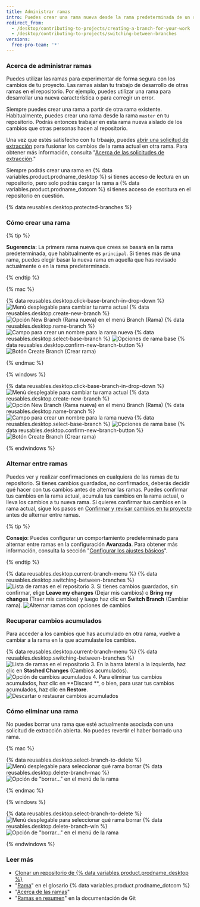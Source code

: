 ```yaml
---
title: Administrar ramas
intro: Puedes crear una rama nueva desde la rama predeterminada de un repositorio para que puedas experimentar con los cambios de forma segura.
redirect_from:
  - /desktop/contributing-to-projects/creating-a-branch-for-your-work
  - /desktop/contributing-to-projects/switching-between-branches
versions:
  free-pro-team: '*'
---
```


### Acerca de administrar ramas
Puedes utilizar las ramas para experimentar de forma segura con los cambios de tu proyecto. Las ramas aislan tu trabajo de desarrollo de otras ramas en el repositorio. Por ejemplo, puedes utilizar una rama para desarrollar una nueva característica o para corregir un error.

Siempre puedes crear una rama a partir de otra rama existente. Habitualmente, puedes crear una rama desde la rama `master` en tu repositorio. Podrás entonces trabajar en esta rama nueva aislado de los cambios que otras personas hacen al repositorio.

Una vez que estés satisfecho con tu trbaajo, puedes [abrir una solicitud de extracción](/desktop/contributing-to-projects/creating-an-issue-or-pull-request) para fusionar los cambios de la rama actual en otra rama. Para obtener más información, consulta "[Acerca de las solicitudes de extracción](/articles/about-pull-requests)."

Siempre podrás crear una rama en {% data variables.product.prodname_desktop %} si tienes acceso de lectura en un repositorio, pero solo podrás cargar la rama a {% data variables.product.prodname_dotcom %} si tienes acceso de escritura en el repositorio en cuestión.

{% data reusables.desktop.protected-branches %}

### Cómo crear una rama

{% tip %}

**Sugerencia:** La primera rama nueva que crees se basará en la rama predeterminada, que habitualmente es `principal`. Si tienes más de una rama, puedes elegir basar la nueva rama en aquella que has revisado actualmente o en la rama predeterminada.

{% endtip %}

{% mac %}

{% data reusables.desktop.click-base-branch-in-drop-down %}
  ![Menú desplegable para cambiar tu rama actual](/assets/images/help/desktop/click-branch-in-drop-down-mac.png)
{% data reusables.desktop.create-new-branch %}
  ![Opción New Branch (Rama nueva) en el menú Branch (Rama)](/assets/images/help/desktop/new-branch-button-mac.png)
{% data reusables.desktop.name-branch %}
  ![Campo para crear un nombre para la rama nueva](/assets/images/help/desktop/create-branch-name-mac.png)
{% data reusables.desktop.select-base-branch %}
  ![Opciones de rama base](/assets/images/help/desktop/create-branch-choose-branch-mac.png)
{% data reusables.desktop.confirm-new-branch-button %}
  ![Botón Create Branch (Crear rama)](/assets/images/help/desktop/create-branch-button-mac.png)

{% endmac %}

{% windows %}

{% data reusables.desktop.click-base-branch-in-drop-down %}
  ![Menú desplegable para cambiar tu rama actual](/assets/images/help/desktop/click-branch-in-drop-down-win.png)
{% data reusables.desktop.create-new-branch %}
  ![Opción New Branch (Rama nueva) en el menú Branch (Rama)](/assets/images/help/desktop/new-branch-button-win.png)
{% data reusables.desktop.name-branch %}
  ![Campo para crear un nombre para la rama nueva](/assets/images/help/desktop/create-branch-name-win.png)
{% data reusables.desktop.select-base-branch %}
  ![Opciones de rama base](/assets/images/help/desktop/create-branch-choose-branch-win.png)
{% data reusables.desktop.confirm-new-branch-button %}
  ![Botón Create Branch (Crear rama)](/assets/images/help/desktop/create-branch-button-win.png)

{% endwindows %}

### Alternar entre ramas
Puedes ver y realizar confirmaciones en cualquiera de las ramas de tu repositorio. Si tienes cambios guardados, no confirmados, deberás decidir qué hacer con tus cambios antes de alternar las ramas. Puedes confirmar tus cambios en la rama actual, acumula tus cambios en la rama actual, o lleva los cambios a tu nueva rama. Si quieres confirmar tus cambios en la rama actual, sigue los pasos en [Confirmar y revisar cambios en tu proyecto](/desktop/contributing-to-projects/committing-and-reviewing-changes-to-your-project) antes de alternar entre ramas.

{% tip %}

**Consejo**: Puedes configurar un comportamiento predeterminado para alternar entre ramas en la configuración **Avanzada**. Para obtener más información, consulta la sección "[Configurar los ajustes básicos](/desktop/getting-started-with-github-desktop/configuring-basic-settings)".

{% endtip %}

{% data reusables.desktop.current-branch-menu %}
{% data reusables.desktop.switching-between-branches %}
  ![Lista de ramas en el repositorio](/assets/images/help/desktop/click-branch-in-drop-down-mac.png)
3. Si tienes cambios guardados, sin confirmar, elige **Leave my changes** (Dejar mis cambios) o **Bring my changes** (Traer mis cambios) y luego haz clic en **Switch Branch** (Cambiar rama). ![Alternar ramas con opciones de cambios](/assets/images/help/desktop/stash-changes-options.png)

### Recuperar cambios acumulados
Para acceder a los cambios que has acumulado en otra rama, vuelve a cambiar a la rama en la que acumulaste los cambios.

{% data reusables.desktop.current-branch-menu %}
{% data reusables.desktop.switching-between-branches %}
  ![Lista de ramas en el repositorio](/assets/images/help/desktop/click-branch-in-drop-down-mac.png)
3. En la barra lateral a la izquierda, haz clic en **Stashed Changes** (Cambios acumulados). ![Opción de cambios acumulados](/assets/images/help/desktop/stashed-changes.png)
4. Para eliminar tus cambios acumulados, haz clic en **Discard **, o bien, para usar tus cambios acumulados, haz clic en **Restore**. ![Descartar o restaurar cambios acumulados](/assets/images/help/desktop/discard-restore-stash-buttons.png)

### Cómo eliminar una rama

No puedes borrar una rama que esté actualmente asociada con una solicitud de extracción abierta. No puedes revertir el haber borrado una rama.

{% mac %}

{% data reusables.desktop.select-branch-to-delete %}
  ![Menú desplegable para seleccionar qué rama borrar](/assets/images/help/desktop/select-branch-to-delete.png)
{% data reusables.desktop.delete-branch-mac %}
  ![Opción de "borrar..." en el menú de la rama](/assets/images/help/desktop/delete-branch-mac.png)

{% endmac %}

{% windows %}

{% data reusables.desktop.select-branch-to-delete %}
  ![Menú desplegable para seleccionar qué rama borrar](/assets/images/help/desktop/select-branch-to-delete.png)
{% data reusables.desktop.delete-branch-win %}
  ![Opción de "borrar..." en el menú de la rama](/assets/images/help/desktop/delete-branch-win.png)

{% endwindows %}

### Leer más

- [Clonar un repositorio de {% data variables.product.prodname_desktop %}](/desktop/guides/contributing-to-projects/cloning-a-repository-from-github-to-github-desktop)
- "[Rama](/articles/github-glossary/#branch)" en el glosario {% data variables.product.prodname_dotcom %}
- "[Acerca de las ramas](/articles/about-branches)"
- "[Ramas en resumen](https://git-scm.com/book/en/v2/Git-Branching-Branches-in-a-Nutshell)" en la documentación de Git
